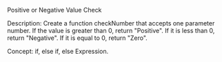 Positive or Negative Value Check

Description:
Create a function checkNumber that accepts one parameter number. If the value is greater than 0, return "Positive". If it is less than 0, return "Negative". If it is equal to 0, return "Zero".

Concept:
if, else if, else Expression.